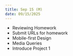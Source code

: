 ```yaml
---
title: Sep 15 (M)
date: 09/15/2025
---
```


- Reviewing Homework
- Submit URLs for homework
- Mobile-first Design
- Media Queries
- Introduce Project 1
